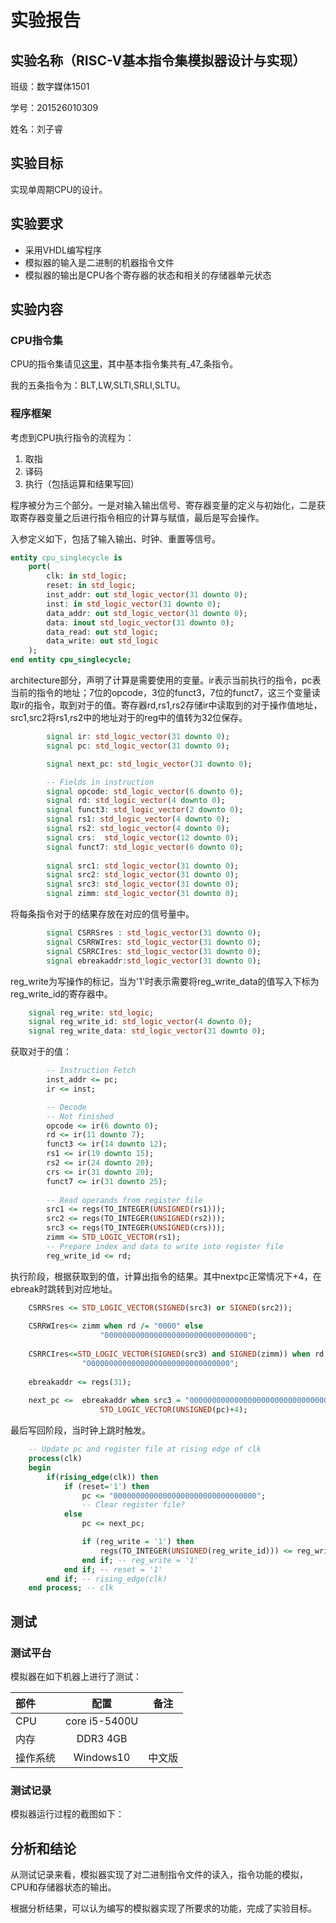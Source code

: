 # 实验报告

## 实验名称（RISC-V基本指令集模拟器设计与实现）

班级：数字媒体1501

学号：201526010309

姓名：刘子睿

## 实验目标

实现单周期CPU的设计。

## 实验要求

- 采用VHDL编写程序
- 模拟器的输入是二进制的机器指令文件
- 模拟器的输出是CPU各个寄存器的状态和相关的存储器单元状态

## 实验内容

### CPU指令集

CPU的指令集请见[这里](https://riscv.org/specifications/)，其中基本指令集共有_47_条指令。

我的五条指令为：BLT,LW,SLTI,SRLI,SLTU。

### 程序框架

考虑到CPU执行指令的流程为：

1. 取指
2. 译码
3. 执行（包括运算和结果写回）

程序被分为三个部分。一是对输入输出信号、寄存器变量的定义与初始化，二是获取寄存器变量之后进行指令相应的计算与赋值，最后是写会操作。

入参定义如下，包括了输入输出、时钟、重置等信号。

```vhdl
entity cpu_singlecycle is
	port(
		clk: in std_logic;
		reset: in std_logic;
		inst_addr: out std_logic_vector(31 downto 0);
		inst: in std_logic_vector(31 downto 0);
		data_addr: out std_logic_vector(31 downto 0);
		data: inout std_logic_vector(31 downto 0);
		data_read: out std_logic;
		data_write: out std_logic
	);
end entity cpu_singlecycle;
```

architecture部分，声明了计算是需要使用的变量。ir表示当前执行的指令，pc表当前的指令的地址；7位的opcode，3位的funct3，7位的funct7，这三个变量读取ir的指令，取到对于的值。寄存器rd,rs1,rs2存储ir中读取到的对于操作值地址，src1,src2将rs1,rs2中的地址对于的reg中的值转为32位保存。



```vhdl
		signal ir: std_logic_vector(31 downto 0);
		signal pc: std_logic_vector(31 downto 0);

		signal next_pc: std_logic_vector(31 downto 0);

		-- Fields in instruction
		signal opcode: std_logic_vector(6 downto 0);
		signal rd: std_logic_vector(4 downto 0);
		signal funct3: std_logic_vector(2 downto 0);
		signal rs1: std_logic_vector(4 downto 0);
		signal rs2: std_logic_vector(4 downto 0);
		signal crs:  std_logic_vector(12 downto 0);
		signal funct7: std_logic_vector(6 downto 0);
		
		signal src1: std_logic_vector(31 downto 0);
		signal src2: std_logic_vector(31 downto 0);
		signal src3: std_logic_vector(31 downto 0);
		signal zimm: std_logic_vector(31 downto 0);
```

将每条指令对于的结果存放在对应的信号量中。

```vhdl
		signal CSRRSres : std_logic_vector(31 downto 0);
		signal CSRRWIres: std_logic_vector(31 downto 0);
		signal CSRRCIres: std_logic_vector(31 downto 0);
		signal ebreakaddr:std_logic_vector(31 downto 0);
```

reg_write为写操作的标记，当为'1'时表示需要将reg_write_data的值写入下标为reg_write_id的寄存器中。

```vhdl
	signal reg_write: std_logic;
	signal reg_write_id: std_logic_vector(4 downto 0);
	signal reg_write_data: std_logic_vector(31 downto 0);
```


获取对于的值：

```vhdl
		-- Instruction Fetch
		inst_addr <= pc;
		ir <= inst;

		-- Decode
		-- Not finished
		opcode <= ir(6 downto 0);
		rd <= ir(11 downto 7);
		funct3 <= ir(14 downto 12);
		rs1 <= ir(19 downto 15);
		rs2 <= ir(24 downto 20);
		crs <= ir(31 downto 20);
		funct7 <= ir(31 downto 25);
		
		-- Read operands from register file
		src1 <= regs(TO_INTEGER(UNSIGNED(rs1)));
		src2 <= regs(TO_INTEGER(UNSIGNED(rs2)));
		src3 <= regs(TO_INTEGER(UNSIGNED(crs)));
		zimm <= STD_LOGIC_VECTOR(rs1);
		-- Prepare index and data to write into register file
		reg_write_id <= rd;
```

执行阶段，根据获取到的值，计算出指令的结果。其中nextpc正常情况下+4，在ebreak时跳转到对应地址。

```vhdl
	CSRRSres <= STD_LOGIC_VECTOR(SIGNED(src3) or SIGNED(src2));
	
	CSRRWIres<= zimm when rd /= "0000" else
					"00000000000000000000000000000000";
	
    CSRRCIres<=STD_LOGIC_VECTOR(SIGNED(src3) and SIGNED(zimm)) when rd /= "0000" else
				"00000000000000000000000000000000";
	
	ebreakaddr <= regs(31);
	
	next_pc <= 	ebreakaddr when src3 = "00000000000000000000000000000001" and opcode = "1110011" and funct3 = "000" else
					STD_LOGIC_VECTOR(UNSIGNED(pc)+4);
```
最后写回阶段，当时钟上跳时触发。

```vhdl
	-- Update pc and register file at rising edge of clk
	process(clk)
	begin
		if(rising_edge(clk)) then
			if (reset='1') then
				pc <= "00000000000000000000000000000000";
				-- Clear register file?
			else
				pc <= next_pc;

				if (reg_write = '1') then
					regs(TO_INTEGER(UNSIGNED(reg_write_id))) <= reg_write_data;
				end if; -- reg_write = '1'
			end if; -- reset = '1'
		end if; -- rising_edge(clk)
	end process; -- clk
```
## 测试

### 测试平台

模拟器在如下机器上进行了测试：

| 部件     |       配置       |  备注  |
| :------- | :--------------: | :----: |
| CPU      |  core i5-5400U   |        |
| 内存     |     DDR3 4GB     |        |
| 操作系统 | Windows10 | 中文版 |

### 测试记录

模拟器运行过程的截图如下：

## 分析和结论

从测试记录来看，模拟器实现了对二进制指令文件的读入，指令功能的模拟，CPU和存储器状态的输出。

根据分析结果，可以认为编写的模拟器实现了所要求的功能，完成了实验目标。

